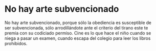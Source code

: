 # No hay arte subvencionado
No hay arte subvencionado, porque sólo la obediencia es susceptible de ser subvencionada, sólo arrodillándote ante el criterio del tirano este te premia con su codiciado permiso. Cine es lo que hace el niño cuando se niega a pasar un examen, cuando escapa del colegio para leer los libros prohibidos.